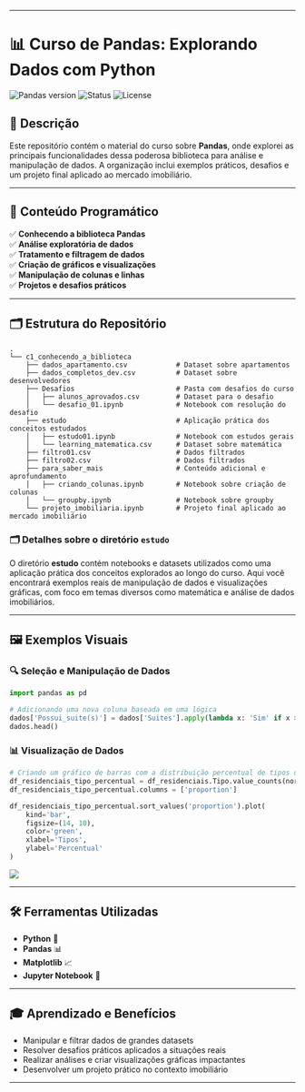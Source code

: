 

---

# 📊 Curso de Pandas: Explorando Dados com Python  

<img src="https://img.shields.io/badge/Pandas-v1.5.0-blue" alt="Pandas version">  
<img src="https://img.shields.io/badge/Status-Completo-success" alt="Status">  
<img src="https://img.shields.io/badge/License-MIT-green" alt="License">  

## 📝 Descrição  
Este repositório contém o material do curso sobre **Pandas**, onde explorei as principais funcionalidades dessa poderosa biblioteca para análise e manipulação de dados. A organização inclui exemplos práticos, desafios e um projeto final aplicado ao mercado imobiliário.  

---

## 🚀 Conteúdo Programático  

✅ **Conhecendo a biblioteca Pandas**  
✅ **Análise exploratória de dados**  
✅ **Tratamento e filtragem de dados**  
✅ **Criação de gráficos e visualizações**  
✅ **Manipulação de colunas e linhas**  
✅ **Projetos e desafios práticos**  

---

## 🗂️ Estrutura do Repositório  

```plaintext
.
└── c1_conhecendo_a_biblioteca
    ├── dados_apartamento.csv            # Dataset sobre apartamentos
    ├── dados_completos_dev.csv          # Dataset sobre desenvolvedores
    ├── Desafios                         # Pasta com desafios do curso
    │   ├── alunos_aprovados.csv         # Dataset para o desafio
    │   └── desafio_01.ipynb             # Notebook com resolução do desafio
    ├── estudo                           # Aplicação prática dos conceitos estudados
    │   ├── estudo01.ipynb               # Notebook com estudos gerais
    │   └── learning_matematica.csv      # Dataset sobre matemática
    ├── filtro01.csv                     # Dados filtrados
    ├── filtro02.csv                     # Dados filtrados
    ├── para_saber_mais                  # Conteúdo adicional e aprofundamento
    │   ├── criando_colunas.ipynb        # Notebook sobre criação de colunas
    │   └── groupby.ipynb                # Notebook sobre groupby
    └── projeto_imobiliaria.ipynb        # Projeto final aplicado ao mercado imobiliário
```

### 🗂️ Detalhes sobre o diretório `estudo`  
O diretório **estudo** contém notebooks e datasets utilizados como uma aplicação prática dos conceitos explorados ao longo do curso. Aqui você encontrará exemplos reais de manipulação de dados e visualizações gráficas, com foco em temas diversos como matemática e análise de dados imobiliários.

---

## 🖼️ Exemplos Visuais  

### 🔍 Seleção e Manipulação de Dados  
```python
import pandas as pd

# Adicionando uma nova coluna baseada em uma lógica
dados['Possui_suite(s)'] = dados['Suites'].apply(lambda x: 'Sim' if x > 0 else 'Nao')
dados.head()
```

### 📊 Visualização de Dados  
```python
# Criando um gráfico de barras com a distribuição percentual de tipos de imóveis
df_residenciais_tipo_percentual = df_residenciais.Tipo.value_counts(normalize=True).to_frame()
df_residenciais_tipo_percentual.columns = ['proportion']

df_residenciais_tipo_percentual.sort_values('proportion').plot(
    kind='bar', 
    figsize=(14, 10), 
    color='green', 
    xlabel='Tipos', 
    ylabel='Percentual'
)
```

![](assets/grafico_projeto.png)

---

## 🛠️ Ferramentas Utilizadas  

- **Python** 🐍  
- **Pandas** 📊  
- **Matplotlib** 📈  
- **Jupyter Notebook** 📒  

---

## 🎓 Aprendizado e Benefícios  

- Manipular e filtrar dados de grandes datasets  
- Resolver desafios práticos aplicados a situações reais  
- Realizar análises e criar visualizações gráficas impactantes  
- Desenvolver um projeto prático no contexto imobiliário  

---

